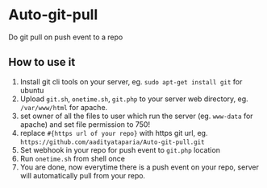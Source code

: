 # Auto-git-pull
Do git pull on push event to a repo

## How to use it
1. Install git cli tools on your server, eg. `sudo apt-get install git` for ubuntu
2. Upload `git.sh`, `onetime.sh`, `git.php` to your server web directory, eg. `/var/www/html` for apache.
3. set owner of all the files to user which run the server (eg. `www-data` for apache) and set file permission to 750!
4. replace `#{https url of your repo}` with https git url, eg. `https://github.com/aadityataparia/Auto-git-pull.git`
5. Set webhook in your repo for push event to `git.php` location
6. Run `onetime.sh` from shell once
7. You are done, now everytime there is a push event on your repo, server will automatically pull from your repo.
